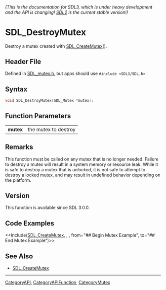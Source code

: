 ###### (This is the documentation for SDL3, which is under heavy development and the API is changing! [SDL2](https://wiki.libsdl.org/SDL2/) is the current stable version!)
# SDL_DestroyMutex

Destroy a mutex created with [SDL_CreateMutex](SDL_CreateMutex)().

## Header File

Defined in [SDL_mutex.h](https://github.com/libsdl-org/SDL/blob/main/include/SDL3/SDL_mutex.h), but apps should use `#include <SDL3/SDL.h>`

## Syntax

```c
void SDL_DestroyMutex(SDL_Mutex *mutex);

```

## Function Parameters

|               |                      |
| ------------- | -------------------- |
| **mutex**     | the mutex to destroy |

## Remarks

This function must be called on any mutex that is no longer needed. Failure
to destroy a mutex will result in a system memory or resource leak. While
it is safe to destroy a mutex that is _unlocked_, it is not safe to attempt
to destroy a locked mutex, and may result in undefined behavior depending
on the platform.

## Version

This function is available since SDL 3.0.0.

## Code Examples

<<Include([SDL_CreateMutex](SDL_CreateMutex), , , from="## Begin Mutex Example", to="## End Mutex Example")>>

## See Also

* [SDL_CreateMutex](SDL_CreateMutex)

----
[CategoryAPI](CategoryAPI), [CategoryAPIFunction](CategoryAPIFunction), [CategoryMutex](CategoryMutex)


